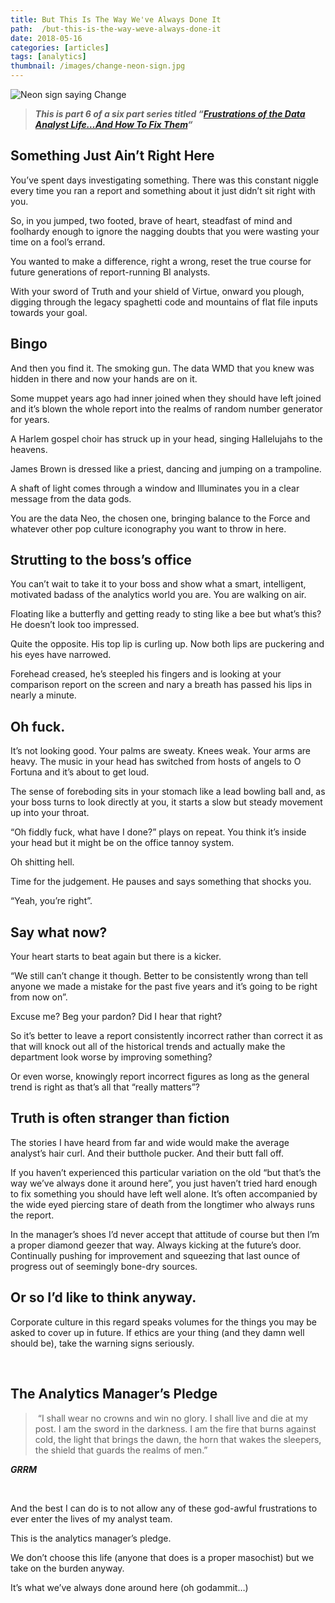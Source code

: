 ```yaml
---
title: But This Is The Way We've Always Done It
path:  /but-this-is-the-way-weve-always-done-it
date: 2018-05-16
categories: [articles]
tags: [analytics]
thumbnail: /images/change-neon-sign.jpg
---
```

![Neon sign saying Change](/images/change-neon-sign.jpg)

> **_This is part 6 of a six part series titled &#8220;[Frustrations of the Data Analyst Life&#8230;And How To Fix Them][1]&#8220;_**

## Something Just Ain&#8217;t Right Here

You’ve spent days investigating something. There was this constant niggle every time you ran a report and something about it just didn’t sit right with you.

So, in you jumped, two footed, brave of heart, steadfast of mind and foolhardy enough to ignore the nagging doubts that you were wasting your time on a fool’s errand.

You wanted to make a difference, right a wrong, reset the true course for future generations of report-running BI analysts.

With your sword of Truth and your shield of Virtue, onward you plough, digging through the legacy spaghetti code and mountains of flat file inputs towards your goal.

## Bingo

And then you find it. The smoking gun. The data WMD that you knew was hidden in there and now your hands are on it.

Some muppet years ago had inner joined when they should have left joined and it’s blown the whole report into the realms of random number generator for years.

A Harlem gospel choir has struck up in your head, singing Hallelujahs to the heavens.

James Brown is dressed like a priest, dancing and jumping on a trampoline.

A shaft of light comes through a window and Illuminates you in a clear message from the data gods.

You are the data Neo, the chosen one, bringing balance to the Force and whatever other pop culture iconography you want to throw in here.

## Strutting to the boss&#8217;s office

You can’t wait to take it to your boss and show what a smart, intelligent, motivated badass of the analytics world you are. You are walking on air.

Floating like a butterfly and getting ready to sting like a bee but what’s this? He doesn’t look too impressed.

Quite the opposite. His top lip is curling up. Now both lips are puckering and his eyes have narrowed.

Forehead creased, he’s steepled his fingers and is looking at your comparison report on the screen and nary a breath has passed his lips in nearly a minute.

## Oh fuck.

It’s not looking good. Your palms are sweaty. Knees weak. Your arms are heavy. The music in your head has switched from hosts of angels to O Fortuna and it’s about to get loud.

The sense of foreboding sits in your stomach like a lead bowling ball and, as your boss turns to look directly at you, it starts a slow but steady movement up into your throat.

“Oh fiddly fuck, what have I done?” plays on repeat. You think it’s inside your head but it might be on the office tannoy system.

Oh shitting hell.

Time for the judgement. He pauses and says something that shocks you.

“Yeah, you’re right”.

## Say what now?

Your heart starts to beat again but there is a kicker.

“We still can’t change it though. Better to be consistently wrong than tell anyone we made a mistake for the past five years and it’s going to be right from now on”.

Excuse me? Beg your pardon? Did I hear that right?

So it’s better to leave a report consistently incorrect rather than correct it as that will knock out all of the historical trends and actually make the department look worse by improving something?

Or even worse, knowingly report incorrect figures as long as the general trend is right as that’s all that “really matters”?

## Truth is often stranger than fiction

The stories I have heard from far and wide would make the average analyst’s hair curl. And their butthole pucker. And their butt fall off.

If you haven’t experienced this particular variation on the old “but that’s the way we’ve always done it around here”, you just haven’t tried hard enough to fix something you should have left well alone. It&#8217;s often accompanied by the wide eyed piercing stare of death from the longtimer who always runs the report.

In the manager’s shoes I’d never accept that attitude of course but then I’m a proper diamond geezer that way. Always kicking at the future&#8217;s door. Continually pushing for improvement and squeezing that last ounce of progress out of seemingly bone-dry sources.

## Or so I’d like to think anyway.

Corporate culture in this regard speaks volumes for the things you may be asked to cover up in future. If ethics are your thing (and they damn well should be), take the warning signs seriously.

&nbsp;

## **The Analytics Manager’s Pledge**

>  “I shall wear no crowns and win no glory. I shall live and die at my post. I am the sword in the darkness. I am the fire that burns against cold, the light that brings the dawn, the horn that wakes the sleepers, the shield that guards the realms of men.”

_**GRRM**_

&nbsp;

And the best I can do is to not allow any of these god-awful frustrations to ever enter the lives of my analyst team.

This is the analytics manager’s pledge.

We don’t choose this life (anyone that does is a proper masochist) but we take on the burden anyway.

It’s what we’ve always done around here (oh godammit…)

 [1]: https://alanhylands.com/frustrations-of-the-data-analyst-life/